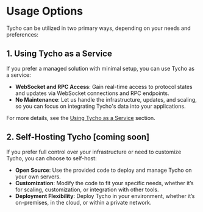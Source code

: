 # Usage Options

Tycho can be utilized in two primary ways, depending on your needs and preferences:

## 1. Using Tycho as a Service

If you prefer a managed solution with minimal setup, you can use Tycho as a service:

- **WebSocket and RPC Access**: Gain real-time access to protocol states and updates via WebSocket connections and RPC endpoints.
- **No Maintenance**: Let us handle the infrastructure, updates, and scaling, so you can focus on integrating Tycho's data into your applications.

For more details, see the [Using Tycho as a Service](./using-tycho-as-a-service.md) section.

## 2. Self-Hosting Tycho [coming soon]

If you prefer full control over your infrastructure or need to customize Tycho, you can choose to self-host:

- **Open Source**: Use the provided code to deploy and manage Tycho on your own servers.
- **Customization**: Modify the code to fit your specific needs, whether it’s for scaling, customization, or integration with other tools.
- **Deployment Flexibility**: Deploy Tycho in your environment, whether it’s on-premises, in the cloud, or within a private network.

<!-- For more details, see the [Self-Hosting Tycho](./self-hosting-tycho.md) section. -->
